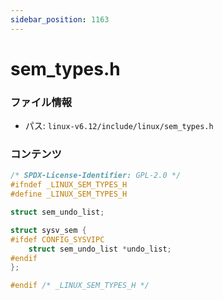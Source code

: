 ```yaml
---
sidebar_position: 1163
---
```

# sem_types.h

### ファイル情報

- パス: `linux-v6.12/include/linux/sem_types.h`

### コンテンツ

```h
/* SPDX-License-Identifier: GPL-2.0 */
#ifndef _LINUX_SEM_TYPES_H
#define _LINUX_SEM_TYPES_H

struct sem_undo_list;

struct sysv_sem {
#ifdef CONFIG_SYSVIPC
	struct sem_undo_list *undo_list;
#endif
};

#endif /* _LINUX_SEM_TYPES_H */

```
